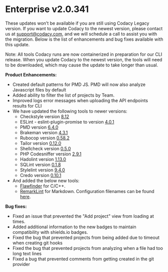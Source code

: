# Enterprise v2.0.341

<span style="font-weight: 400;">These updates won’t be available if you
are still using Codacy Legacy version. If you want to update Codacy to
the newest version, please contact us at </span>[<span
style="font-weight: 400;">support@codacy.com</span>](mailto:support@codacy.com)<span
style="font-weight: 400;">, and we will schedule a call to assist you
with the migration. </span><span style="font-weight: 400;">Below is the
list of enhancements and bug fixes available with this update.</span>

<span style="font-weight: 400;">Note: All tools Codacy runs are now
containerized in preparation for our CLI release. When you update Codacy
to the newest version, the tools will need to be downloaded, which may
cause the update to take longer than usual.</span>

**Product Enhancements:**

-   <span style="font-weight: 400;">Created default patterns for PMD JS.
    PMD will now also analyze Javascript files by default</span>
-   <span style="font-weight: 400;"><span
    sheets-value="{&quot;1&quot;:2,&quot;2&quot;:&quot;Fixed issued that prevent Add project view from loading when user has substancial amount of repositories&quot;}"
    sheets-userformat="{&quot;2&quot;:513,&quot;3&quot;:[null,0],&quot;12&quot;:0}">Added
    ability to filter the list of projects by Team.</span></span>
-   <span style="font-weight: 400;"><span
    sheets-value="{&quot;1&quot;:2,&quot;2&quot;:&quot;Fixed issued that prevent Add project view from loading when user has substancial amount of repositories&quot;}"
    sheets-userformat="{&quot;2&quot;:513,&quot;3&quot;:[null,0],&quot;12&quot;:0}">Improved
    logs error messages when uploading the API endpoints results for
    CLI</span></span>
-   We have updated the following tools to newer versions:  
    -   <span style="font-weight: 400;"><span
        sheets-value="{&quot;1&quot;:2,&quot;2&quot;:&quot;Fixed issued that prevent Add project view from loading when user has substancial amount of repositories&quot;}"
        sheets-userformat="{&quot;2&quot;:513,&quot;3&quot;:[null,0],&quot;12&quot;:0}">Checkstyle
        version
        [8.12](http://checkstyle.sourceforge.net/releasenotes.html#Release_8.12)</span></span>
    -   <span style="font-weight: 400;"><span
        sheets-value="{&quot;1&quot;:2,&quot;2&quot;:&quot;Fixed issued that prevent Add project view from loading when user has substancial amount of repositories&quot;}"
        sheets-userformat="{&quot;2&quot;:513,&quot;3&quot;:[null,0],&quot;12&quot;:0}">ESLint
        - eslint-plugin-promise to version
        [4.0.1](https://www.npmjs.com/package/eslint-plugin-promise)</span></span>
    -   <span style="font-weight: 400;"><span
        sheets-value="{&quot;1&quot;:2,&quot;2&quot;:&quot;Fixed issued that prevent Add project view from loading when user has substancial amount of repositories&quot;}"
        sheets-userformat="{&quot;2&quot;:513,&quot;3&quot;:[null,0],&quot;12&quot;:0}">PMD
        version
        [6.4.0](https://github.com/pmd/pmd/releases/tag/pmd_releases%2F6.4.0)</span></span>
    -   <span style="font-weight: 400;"><span
        sheets-value="{&quot;1&quot;:2,&quot;2&quot;:&quot;Fixed issued that prevent Add project view from loading when user has substancial amount of repositories&quot;}"
        sheets-userformat="{&quot;2&quot;:513,&quot;3&quot;:[null,0],&quot;12&quot;:0}">Brakeman
        version
        [4.3.1](https://brakemanscanner.org/blog/2018/06/06/brakeman-4-dot-3-1-released)</span></span>
    -   <span style="font-weight: 400;"><span
        sheets-value="{&quot;1&quot;:2,&quot;2&quot;:&quot;Fixed issued that prevent Add project view from loading when user has substancial amount of repositories&quot;}"
        sheets-userformat="{&quot;2&quot;:513,&quot;3&quot;:[null,0],&quot;12&quot;:0}">Rubocop version
        [0.58.2](https://rubygems.org/gems/rubocop/versions/0.58.2)</span></span>
    -   <span style="font-weight: 400;"><span
        sheets-value="{&quot;1&quot;:2,&quot;2&quot;:&quot;Fixed issued that prevent Add project view from loading when user has substancial amount of repositories&quot;}"
        sheets-userformat="{&quot;2&quot;:513,&quot;3&quot;:[null,0],&quot;12&quot;:0}">Tailor
        version
        [0.12.0](https://github.com/sleekbyte/tailor/releases)</span></span>
    -   <span style="font-weight: 400;"><span
        sheets-value="{&quot;1&quot;:2,&quot;2&quot;:&quot;Fixed issued that prevent Add project view from loading when user has substancial amount of repositories&quot;}"
        sheets-userformat="{&quot;2&quot;:513,&quot;3&quot;:[null,0],&quot;12&quot;:0}">Shellcheck version
        [0.5.0](https://github.com/koalaman/shellcheck/releases/tag/v0.5.0)</span></span>
    -   <span style="font-weight: 400;"><span
        sheets-value="{&quot;1&quot;:2,&quot;2&quot;:&quot;Fixed issued that prevent Add project view from loading when user has substancial amount of repositories&quot;}"
        sheets-userformat="{&quot;2&quot;:513,&quot;3&quot;:[null,0],&quot;12&quot;:0}">PHP
        Codesniffer
        version [2.9.1](https://pear.php.net/package/PHP_CodeSniffer/download/2.9.1)</span></span>
    -   <span style="font-weight: 400;"><span
        sheets-value="{&quot;1&quot;:2,&quot;2&quot;:&quot;Fixed issued that prevent Add project view from loading when user has substancial amount of repositories&quot;}"
        sheets-userformat="{&quot;2&quot;:513,&quot;3&quot;:[null,0],&quot;12&quot;:0}">Hadolint
        version
        [1.13.0](http://hackage.haskell.org/package/hadolint-1.13.0)</span></span>
    -   <span style="font-weight: 400;"><span
        sheets-value="{&quot;1&quot;:2,&quot;2&quot;:&quot;Fixed issued that prevent Add project view from loading when user has substancial amount of repositories&quot;}"
        sheets-userformat="{&quot;2&quot;:513,&quot;3&quot;:[null,0],&quot;12&quot;:0}">SQLint version [0.1.8](https://rubygems.org/gems/sqlint/versions/0.1.8)</span></span>
    -   <span style="font-weight: 400;"><span
        sheets-value="{&quot;1&quot;:2,&quot;2&quot;:&quot;Fixed issued that prevent Add project view from loading when user has substancial amount of repositories&quot;}"
        sheets-userformat="{&quot;2&quot;:513,&quot;3&quot;:[null,0],&quot;12&quot;:0}">Stylelint version [9.4.0](https://stylelint.io/CHANGELOG/#940)</span></span>
    -   Credo
        version [0.10.1](https://github.com/rrrene/credo/blob/master/CHANGELOG.md#0101)
-   And added the below new tools:
    -   [Flawfinder](https://github.com/codacy/codacy-flawfinder) for
        C/C++.
    -   <span style="font-weight: 400;"><span
        sheets-value="{&quot;1&quot;:2,&quot;2&quot;:&quot;Fixed issued that prevent Add project view from loading when user has substancial amount of repositories&quot;}"
        sheets-userformat="{&quot;2&quot;:513,&quot;3&quot;:[null,0],&quot;12&quot;:0}">[RemarkLint](https://github.com/codacy/codacy-remark-lint) for
        Markdown. Configuration filenames can be found
        [here](https://support.codacy.com/hc/en-us/articles/207994335-Code-Patterns#5-existing-tools).</span></span>

**Bug fixes:**

-   <span style="font-weight: 400;"><span
    sheets-value="{&quot;1&quot;:2,&quot;2&quot;:&quot;Fixed issued that prevent Add project view from loading when user has substancial amount of repositories&quot;}"
    sheets-userformat="{&quot;2&quot;:513,&quot;3&quot;:[null,0],&quot;12&quot;:0}">Fixed
    an issue that prevented the "Add project" view from loading at
    times.</span></span>
-   <span style="font-weight: 400;"><span
    sheets-value="{&quot;1&quot;:2,&quot;2&quot;:&quot;Fixed issued that prevent Add project view from loading when user has substancial amount of repositories&quot;}"
    sheets-userformat="{&quot;2&quot;:513,&quot;3&quot;:[null,0],&quot;12&quot;:0}">Added
    additional information to the new badges to maintain compatibility
    with shields.io badges.</span></span>
-   <span style="font-weight: 400;"><span
    sheets-value="{&quot;1&quot;:2,&quot;2&quot;:&quot;Fixed issued that prevent Add project view from loading when user has substancial amount of repositories&quot;}"
    sheets-userformat="{&quot;2&quot;:513,&quot;3&quot;:[null,0],&quot;12&quot;:0}">Fixed
    the bug that prevented projects from being added due to timeout when
    creating git hooks</span></span>
-   <span style="font-weight: 400;"><span
    sheets-value="{&quot;1&quot;:2,&quot;2&quot;:&quot;Fixed issued that prevent Add project view from loading when user has substancial amount of repositories&quot;}"
    sheets-userformat="{&quot;2&quot;:513,&quot;3&quot;:[null,0],&quot;12&quot;:0}">Fixed
    the bug that prevented projects from analyzing when a file had too
    long text lines</span></span>
-   <span style="font-weight: 400;"><span
    sheets-value="{&quot;1&quot;:2,&quot;2&quot;:&quot;Fixed issued that prevent Add project view from loading when user has substancial amount of repositories&quot;}"
    sheets-userformat="{&quot;2&quot;:513,&quot;3&quot;:[null,0],&quot;12&quot;:0}">Fixed
    a bug that prevented comments from getting created in the git
    provider</span></span>
